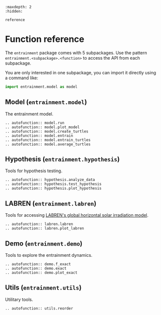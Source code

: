 ```{toctree}
:maxdepth: 2
:hidden:

reference
```

# Function reference

The `entrainment` package comes with 5 subpackages. Use the pattern  `entrainment.<subpackage>.<function>` to access the API from each subpackage.

You are only interested in one subpackage, you can import it directly using a command like:

``` python
import entrainment.model as model
```

## Model (`entrainment.model`)

The entrainment model.

```{eval-rst}
.. autofunction:: model.run
.. autofunction:: model.plot_model
.. autofunction:: model.create_turtles
.. autofunction:: model.entrain
.. autofunction:: model.entrain_turtles
.. autofunction:: model.average_turtles
```

## Hypothesis (`entrainment.hypothesis`)

Tools for hypothesis testing.

```{eval-rst}
.. autofunction:: hypothesis.analyze_data
.. autofunction:: hypothesis.test_hypothesis
.. autofunction:: hypothesis.plot_hypothesis
```

## LABREN (`entrainment.labren`)

Tools for accessing [LABREN's global horizontal solar irradiation model](http://labren.ccst.inpe.br/atlas_2017.html).

```{eval-rst}
.. autofunction:: labren.labren
.. autofunction:: labren.plot_labren
```

## Demo (`entrainment.demo`)

Tools to explore the entrainment dynamics.

```{eval-rst}
.. autofunction:: demo.f_exact
.. autofunction:: demo.exact
.. autofunction:: demo.plot_exact
```

## Utils (`entrainment.utils`)

Utilitary tools.

```{eval-rst}
.. autofunction:: utils.reorder
```
